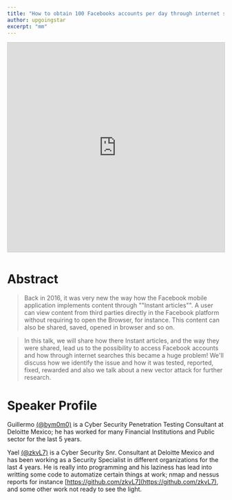 ```yaml
---
title: "How to obtain 100 Facebooks accounts per day through internet searches"
author: upgoingstar
excerpt: "mm"
---
```

<center>
<iframe src="https://www.slideshare.net/slideshow/embed_code/key/7sv05YrrjbudMA" width="595" height="485" frameborder="0" marginwidth="0" marginheight="0" scrolling="no" style="border:1px solid #CCC; border-width:1px; margin-bottom:5px; max-width: 100%;" allowfullscreen> </iframe>
</center>

# Abstract

> Back in 2016, it was very new the way how the Facebook mobile application implements content through ""Instant articles"". A user can view content from third parties directly in the Facebook platform without requiring to open the Browser, for instance.  This content can also be shared, saved, opened in browser and so on.

> In this talk, we will share how there Instant articles, and the way they were shared, lead us to the possibility to access Facebook accounts and how through internet searches this became a huge problem! We'll discuss how we identify the issue and how it was tested, reported, fixed, rewarded and also we talk about a new vector attack for further research.

# Speaker Profile

Guillermo [(@bym0m0)](https://twitter.com/bym0m0) is a Cyber Security Penetration Testing Consultant at Deloitte Mexico; he has worked for many Financial Institutions and Public sector for the last 5 years. 

Yael [(@zkvL7)](https://twitter.com/zkvL7) is a Cyber Security Snr. Consultant at Deloitte Mexico and has been working as a Security Specialist in different organizations for the last 4 years. He is really into programming and his laziness has lead into writting some code to automatize certain things at work; nmap and nessus reports for instance [https://github.com/zkvL7](https://github.com/zkvL7), and some other work not ready to see the light. 